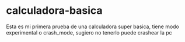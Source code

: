 # calculadora-basica


Esta es mi primera prueba de una calculadora super basica, tiene modo experimental o crash_mode, sugiero no tenerlo puede crashear la pc 
